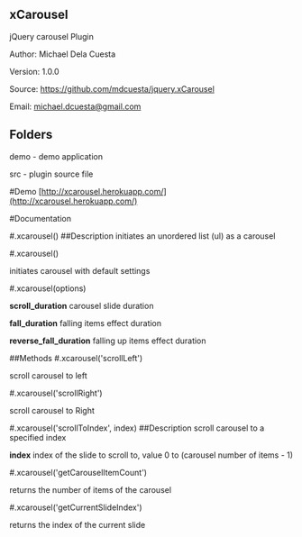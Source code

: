 ## xCarousel
jQuery carousel Plugin

Author: Michael Dela Cuesta

Version: 1.0.0

Source: https://github.com/mdcuesta/jquery.xCarousel

Email: michael.dcuesta@gmail.com


## Folders

demo - demo application

src - plugin source file

#Demo
[http://xcarousel.herokuapp.com/](http://xcarousel.herokuapp.com/)

#Documentation

#.xcarousel()
##Description
initiates an unordered list (ul) as a carousel

#.xcarousel()

initiates carousel with default settings

#.xcarousel(options)

**scroll_duration** carousel slide duration

**fall_duration** falling items effect duration

**reverse_fall_duration** falling up items effect duration

##Methods
#.xcarousel('scrollLeft')

scroll carousel to left

#.xcarousel('scrollRight')

scroll carousel to Right

#.xcarousel('scrollToIndex', index)
##Description
scroll carousel to a specified index

**index** index of the slide to scroll to, value 0 to (carousel number of items - 1)

#.xcarousel('getCarouselItemCount')

returns the number of items of the carousel

#.xcarousel('getCurrentSlideIndex')

returns the index of the current slide

